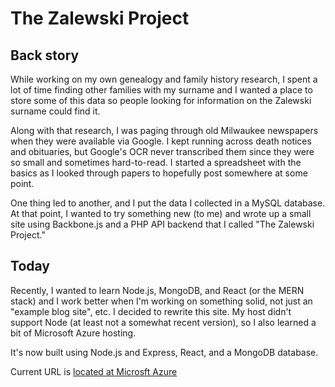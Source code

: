 # The Zalewski Project
 
## Back story
While working on my own genealogy and family history research, I spent a lot of time finding other families with my surname and I wanted a place to store some of this data so people looking for information on the Zalewski surname could find it.

Along with that research, I was paging through old Milwaukee newspapers when they were available via Google. I kept running across death notices and obituaries, but Google's OCR never transcribed them since they were so small and sometimes hard-to-read. I started a spreadsheet with the basics as I looked through papers to hopefully post somewhere at some point.

One thing led to another, and I put the data I collected in a MySQL database. At that point, I wanted to try something new (to me) and wrote up a small site using Backbone.js and a PHP API backend that I called "The Zalewski Project." 

## Today
Recently, I wanted to learn Node.js, MongoDB, and React (or the MERN stack) and I work better when I'm working on something solid, not just an "example blog site", etc. I decided to rewrite this site. My host didn't support Node (at least not a somewhat recent version), so I also learned a bit of Microsoft Azure hosting.

It's now built using Node.js and Express, React, and a MongoDB database. 

Current URL is [located at Microsft Azure](https://thezalewskiproject.azurewebsites.net/)
